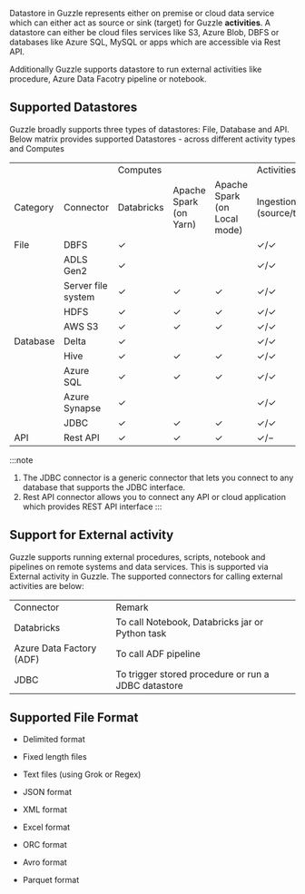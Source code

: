 Datastore in Guzzle represents either on premise or cloud data service which can either act as source or sink (target) for Guzzle **activities**. A datastore can either be cloud files services like S3, Azure Blob, DBFS or databases like  Azure SQL, MySQL or apps which are accessible via Rest API.

Additionally Guzzle supports datastore to run external activities like procedure, Azure Data Facotry pipeline or notebook. 

## Supported Datastores 

Guzzle broadly supports three types of datastores: File, Database and API. Below matrix provides supported Datastores - across different activity types and Computes

			

<table>
  <tr>
    <td></td>
    <td></td>
    <td>Computes</td>
    <td></td>
    <td></td>
    <td>Activities</td>
    <td></td>
    <td></td>
    <td></td>
    <td></td>
  </tr>
  <tr>
    <td>Category</td>
    <td>Connector</td>
    <td>Databricks</td>
    <td>Apache Spark (on Yarn)</td>
    <td>Apache Spark (on Local mode)</td>
    <td>Ingestion
(source/target)</td>
    <td>Processing
(source/target)</td>
    <td>Reconciliation
(source/target)</td>
    <td>Constraint Checks</td>
    <td>Housekeeping</td>
  </tr>
  <tr>
    <td>File</td>
    <td>DBFS</td>
    <td>✓</td>
    <td></td>
    <td></td>
    <td>✓/✓</td>
    <td></td>
    <td></td>
    <td></td>
    <td></td>
  </tr>
  <tr>
    <td></td>
    <td>ADLS Gen2</td>
    <td>✓</td>
    <td></td>
    <td></td>
    <td>✓/✓</td>
    <td></td>
    <td></td>
    <td></td>
    <td></td>
  </tr>
  <tr>
    <td></td>
    <td>Server file system</td>
    <td>✓</td>
    <td>✓</td>
    <td>✓</td>
    <td>✓/✓</td>
    <td></td>
    <td></td>
    <td></td>
    <td></td>
  </tr>
  <tr>
    <td></td>
    <td>HDFS</td>
    <td>✓</td>
    <td>✓</td>
    <td>✓</td>
    <td>✓/✓</td>
    <td></td>
    <td></td>
    <td></td>
    <td></td>
  </tr>
  <tr>
    <td></td>
    <td>AWS S3</td>
    <td>✓</td>
    <td>✓</td>
    <td>✓</td>
    <td>✓/✓</td>
    <td></td>
    <td></td>
    <td></td>
    <td></td>
  </tr>
  <tr>
    <td>Database</td>
    <td>Delta</td>
    <td>✓</td>
    <td></td>
    <td></td>
    <td>✓/✓</td>
    <td>✓/✓</td>
    <td>✓/✓</td>
    <td>✓</td>
    <td>✓</td>
  </tr>
  <tr>
    <td></td>
    <td>Hive</td>
    <td>✓</td>
    <td>✓</td>
    <td>✓</td>
    <td>✓/✓</td>
    <td>✓/✓</td>
    <td>✓/✓</td>
    <td>✓</td>
    <td>✓</td>
  </tr>
  <tr>
    <td></td>
    <td>Azure SQL</td>
    <td>✓</td>
    <td>✓</td>
    <td>✓</td>
    <td>✓/✓</td>
    <td></td>
    <td></td>
    <td></td>
    <td></td>
  </tr>
  <tr>
    <td></td>
    <td>Azure Synapse</td>
    <td>✓</td>
    <td></td>
    <td></td>
    <td>✓/✓</td>
    <td></td>
    <td></td>
    <td></td>
    <td></td>
  </tr>
  <tr>
    <td></td>
    <td>JDBC</td>
    <td>✓</td>
    <td>✓</td>
    <td>✓</td>
    <td>✓/✓</td>
    <td>✓/✓</td>
    <td>✓/✓</td>
    <td>✓</td>
    <td></td>
  </tr>
  <tr>
    <td>API</td>
    <td>Rest API</td>
    <td>✓</td>
    <td>✓</td>
    <td>✓</td>
    <td>✓/−</td>
    <td></td>
    <td></td>
    <td></td>
    <td></td>
  </tr>
</table>

:::note
1. The JDBC connector is a generic connector that lets you connect to any database that supports the JDBC interface. 
2. Rest API connector allows you to connect any API or cloud application which provides REST API interface 
:::

## Support for External activity

Guzzle supports running external procedures, scripts, notebook and pipelines on remote systems and data services. This is supported via External activity in Guzzle. The supported connectors for calling external activities are below:

<table>
  <tr>
    <td>Connector</td>
    <td>Remark</td>
  </tr>
  <tr>
    <td>Databricks</td>
    <td>To call Notebook, Databricks jar  or Python task</td>
  </tr>
  <tr>
    <td>Azure Data Factory (ADF)</td>
    <td>To call ADF pipeline</td>
  </tr>
  <tr>
    <td>JDBC</td>
    <td>To trigger stored procedure or run a JDBC datastore</td>
  </tr>
</table>


## Supported File Format

* Delimited format

* Fixed length files

* Text files (using Grok or Regex)

* JSON format

* XML format

* Excel format

* ORC format

* Avro format

* Parquet format

